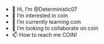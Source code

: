 - 👋 Hi, I’m @Deterministic07
- 👀 I’m interested in coin
- 🌱 I’m currently learning coin
- 💞️ I’m looking to collaborate on coin
- 📫 How to reach me COIN!

<!---
Deterministic07/Deterministic07 is a ✨ special ✨ repository because its `README.md` (this file) appears on your GitHub profile.
You can click the Preview link to take a look at your changes.
--->
